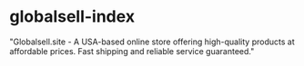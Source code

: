 # globalsell-index
"Globalsell.site - A USA-based online store offering high-quality products at affordable prices. Fast shipping and reliable service guaranteed."
